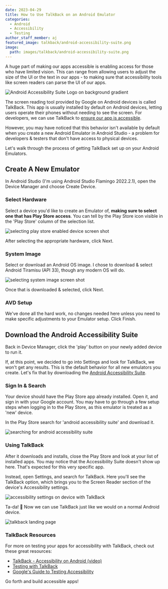 ```yaml
---
date: 2023-04-29
title: How to Use TalkBack on an Android Emulator
categories:
  - Android
  - Accessibility
  - Testing
author_staff_member: aj
featured_image: talkback/android-accessibility-suite.png
image:
  path: images/talkback/android-accessibility-suite.png
---
```


A huge part of making our apps accessible is enabling access for those who have limited vision. This can range from allowing users to adjust the size of the UI or the text in our apps - to making sure that accessibility tools like screen readers can parse the UI of our apps.

![Android Accessibility Suite Logo on background gradient](/images/talkback/android-accessibility-suite.png)

The screen reading tool provided by Google on Android devices is called TalkBack. This app is usually installed by default on Android devices, letting users operate their phones without needing to see the screen. For developers, we can use TalkBack to [ensure our app is accessible](https://developer.android.com/guide/topics/ui/accessibility).

However, you may have noticed that this behavior isn't available by default when you create a new Android Emulator in Android Studio - a problem for developers & testers that don't have access to physical devices.

Let's walk through the process of getting TalkBack set up on your Android Emulators.

## Create A New Emulator

In Android Studio (I'm using Android Studio Flamingo 2022.2.1), open the Device Manager and choose Create Device.

### Select Hardware

Select a device you'd like to create an Emulator of, **making sure to select one that has Play Store access**. You can tell by the Play Store icon visible in the 'Play Store' column of the selection list.

![selecting play store enabled device screen shot](/images/talkback/select-play-store-device.png)

After selecting the appropriate hardware, click Next.

### System Image

Select or download an Android OS image. I chose to download & select Android Tiramisu (API 33), though any modern OS will do.

![selecting system image screen shot](/images/talkback/system-image.png)

Once that is downloaded & selected, click Next.

### AVD Setup

We've done all the hard work, no changes needed here unless you need to make specific adjustments to your Emulator setup. Click Finish.

## Download the Android Accessibility Suite

Back in Device Manager, click the 'play' button on your newly added device to run it.

If, at this point, we decided to go into Settings and look for TalkBack, we won't get any results. This is the default behavior for all new emulators you create. Let's fix that by downloading the [Android Accessibility Suite](https://play.google.com/store/apps/details?id=com.google.android.marvin.talkback&hl=en_US&gl=US).

### Sign In & Search

Your device should have the Play Store app already installed. Open it, and sign in with your Google account. You may have to go through a few setup steps when logging in to the Play Store, as this emulator is treated as a 'new' device.

In the Play Store search for 'android accessibility suite' and download it.

![searching for android accessibility suite](/images/talkback/aas-search.png)

### Using TalkBack

After it downloads and installs, close the Play Store and look at your list of installed apps. You may notice that the Accessibility Suite doesn't show up here. That's expected for this very specific app.

Instead, open Settings, and search for TalkBack. Here you'll see the TalkBack option, which brings you to the Screen Reader section of the device's Accessibility settings.

![accessibility settings on device with TalkBack](/images/talkback/talkback-settings.png)

Ta-da! 🥳 Now we can use TalkBack just like we would on a normal Android device.

![talkback landing page](/images/talkback/talkback-page.png)

### TalkBack Resources

For more on testing your apps for accessibility with TalkBack, check out these great resources:

- [TalkBack - Accessibility on Android (video)](https://www.youtube.com/watch?v=_1yRVwhEv5I)
- [Testing with TalkBack](https://accessibility.huit.harvard.edu/test-android-talkback)
- [Google's Guide to Testing Accessibility](https://developer.android.com/guide/topics/ui/accessibility/testing)

Go forth and build accessible apps!